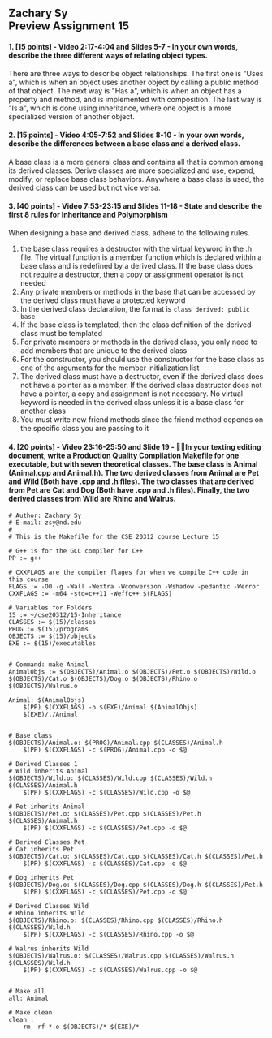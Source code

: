 ## Zachary Sy<br>Preview Assignment 15

#### 1. [15 points] - Video 2:17-4:04 and Slides 5-7 - In your own words, describe the three different ways of relating object types.

There are three ways to describe object relationships. The first one is "Uses a", which is when an object uses another object by calling a public method of that object. The next way is "Has a", which is when an object has a property and method, and is implemented with composition. The last way is "Is a", which is done using inheritance, where one object is a more specialized version of another object.

#### 2. [15 points] - Video 4:05-7:52 and Slides 8-10 - In your own words, describe the differences between a base class and a derived class.

A base class is a more general class and contains all that is common among its derived classes. Derive classes are more specialized and use, expend, modify, or replace base class behaviors. Anywhere a base class is used, the derived class can be used but not vice versa.

#### 3. [40 points] - Video 7:53-23:15 and Slides 11-18 - State and describe the first 8 rules for Inheritance and Polymorphism

When designing a base and derived class, adhere to the following rules. 

1. the base class requires a destructor with the virtual keyword in the .h file. The virtual function is a member function which is declared within a base class and is redefined by a derived class. If the base class does not require a destructor, then a copy or assignment operator is not needed
2. Any private members or methods in the base that can be accessed by the derived class must have a protected keyword
3. In the derived class declaration, the format is `class derived: public base`
4. If the base class is templated, then the class definition of the derived class must be templated
5. For private members or methods in the derived class, you only need to add members that are unique to the derived class
6. For the constructor, you should use the constructor for the base class as one of the arguments for the member initialization list
7. The derived class must have a destructor, even if the derived class does not have a pointer as a member. If the derived class destructor does not have a pointer, a copy and assignment is not necessary. No virtual keyword is needed in the derived class unless it is a base class for another class
8. You must write new friend methods since the friend method depends on the specific class you are passing to it



#### 4. [20 points] - Video 23:16-25:50 and Slide 19 - In your texting editing document, write a Production Quality Compilation Makefile for one executable, but with seven theoretical classes. The base class is Animal (Animal.cpp and Animal.h). The two derived classes from Animal are Pet and Wild (Both have .cpp and .h files). The two classes that are derived from Pet are Cat and Dog (Both have .cpp and .h files). Finally, the two derived classes from Wild are Rhino and Walrus.

```
# Author: Zachary Sy
# E-mail: zsy@nd.edu
#
# This is the Makefile for the CSE 20312 course Lecture 15

# G++ is for the GCC compiler for C++
PP := g++

# CXXFLAGS are the compiler flages for when we compile C++ code in this course 
FLAGS := -O0 -g -Wall -Wextra -Wconversion -Wshadow -pedantic -Werror 
CXXFLAGS := -m64 -std=c++11 -Weffc++ $(FLAGS) 

# Variables for Folders
15 := ~/cse20312/15-Inheritance
CLASSES := $(15)/classes
PROG := $(15)/programs
OBJECTS := $(15)/objects
EXE := $(15)/executables


# Command: make Animal
AnimalObjs := $(OBJECTS)/Animal.o $(OBJECTS)/Pet.o $(OBJECTS)/Wild.o  $(OBJECTS)/Cat.o $(OBJECTS)/Dog.o $(OBJECTS)/Rhino.o $(OBJECTS)/Walrus.o

Animal: $(AnimalObjs)
	$(PP) $(CXXFLAGS) -o $(EXE)/Animal $(AnimalObjs)
	$(EXE)/./Animal


# Base class
$(OBJECTS)/Animal.o: $(PROG)/Animal.cpp $(CLASSES)/Animal.h
	$(PP) $(CXXFLAGS) -c $(PROG)/Animal.cpp -o $@

# Derived Classes 1
# Wild inherits Animal
$(OBJECTS)/Wild.o: $(CLASSES)/Wild.cpp $(CLASSES)/Wild.h $(CLASSES)/Animal.h
	$(PP) $(CXXFLAGS) -c $(CLASSES)/Wild.cpp -o $@

# Pet inherits Animal
$(OBJECTS)/Pet.o: $(CLASSES)/Pet.cpp $(CLASSES)/Pet.h $(CLASSES)/Animal.h
	$(PP) $(CXXFLAGS) -c $(CLASSES)/Pet.cpp -o $@

# Derived Classes Pet 
# Cat inherits Pet
$(OBJECTS)/Cat.o: $(CLASSES)/Cat.cpp $(CLASSES)/Cat.h $(CLASSES)/Pet.h
	$(PP) $(CXXFLAGS) -c $(CLASSES)/Cat.cpp -o $@

# Dog inherits Pet
$(OBJECTS)/Dog.o: $(CLASSES)/Dog.cpp $(CLASSES)/Dog.h $(CLASSES)/Pet.h
	$(PP) $(CXXFLAGS) -c $(CLASSES)/Pet.cpp -o $@	
	
# Derived Classes Wild
# Rhino inherits Wild
$(OBJECTS)/Rhino.o: $(CLASSES)/Rhino.cpp $(CLASSES)/Rhino.h $(CLASSES)/Wild.h
	$(PP) $(CXXFLAGS) -c $(CLASSES)/Rhino.cpp -o $@

# Walrus inherits Wild
$(OBJECTS)/Walrus.o: $(CLASSES)/Walrus.cpp $(CLASSES)/Walrus.h $(CLASSES)/Wild.h
	$(PP) $(CXXFLAGS) -c $(CLASSES)/Walrus.cpp -o $@	


# Make all
all: Animal

# Make clean
clean :
	rm -rf *.o $(OBJECTS)/* $(EXE)/*
```